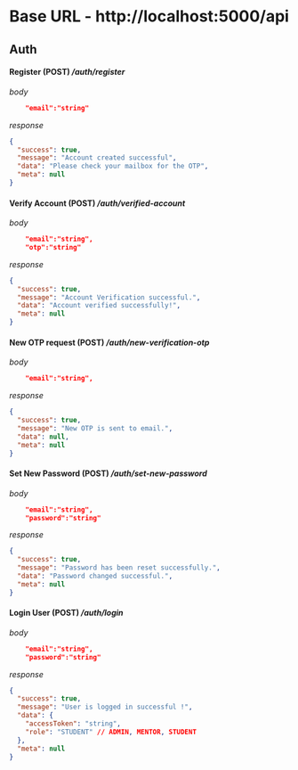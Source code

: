 # Base URL - http://localhost:5000/api


## Auth
####    Register (POST) */auth/register*
*body*
```json
    "email":"string"
```
*response*
```json
{
  "success": true,
  "message": "Account created successful",
  "data": "Please check your mailbox for the OTP",
  "meta": null
}
```

####    Verify Account (POST) */auth/verified-account*
*body*
```json
    "email":"string",
    "otp":"string"
```
*response*
```json
{
  "success": true,
  "message": "Account Verification successful.",
  "data": "Account verified successfully!",
  "meta": null
}
```

####    New OTP request (POST) */auth/new-verification-otp*
*body*
```json
    "email":"string",
```
*response*
```json
{
  "success": true,
  "message": "New OTP is sent to email.",
  "data": null,
  "meta": null
}
```

####    Set New Password (POST) */auth/set-new-password*
*body*
```json
    "email":"string",
    "password":"string"
```
*response*
```json
{
  "success": true,
  "message": "Password has been reset successfully.",
  "data": "Password changed successful.",
  "meta": null
}
```

####    Login User (POST) */auth/login*
*body*
```json
    "email":"string",
    "password":"string"
```
*response*
```json
{
  "success": true,
  "message": "User is logged in successful !",
  "data": {
    "accessToken": "string",
    "role": "STUDENT" // ADMIN, MENTOR, STUDENT
  },
  "meta": null
}
```